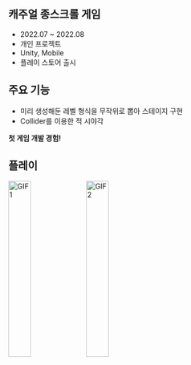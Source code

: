 ## 캐주얼 종스크롤 게임
- 2022.07 ~ 2022.08
- 개인 프로젝트
- Unity, Mobile
- 플레이 스토어 출시

## 주요 기능
- 미리 생성해둔 레벨 형식을 무작위로 뽑아 스테이지 구현
- Collider를 이용한 적 시야각

**첫 게임 개발 경험!**

## 플레이
<p align="left">
  <img src="https://github.com/user-attachments/assets/3c6633da-484c-45a3-a36d-a24bd2bb7a31" width="30%" alt="GIF1" />
  <img src="https://github.com/user-attachments/assets/207e43ba-d736-46d5-81fc-bc15a849e10e" width="30%" alt="GIF2" />
</p>
